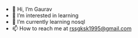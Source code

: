 - 👋 Hi, I’m Gaurav
- 👀 I’m interested in learning
- 🌱 I’m currently learning nosql
- 📫 How to reach me at rssgksk1995@gmail.com

<!---
rssgksk1995/rssgksk1995 is a ✨ special ✨ repository because its `README.md` (this file) appears on your GitHub profile.
You can click the Preview link to take a look at your changes.
--->
